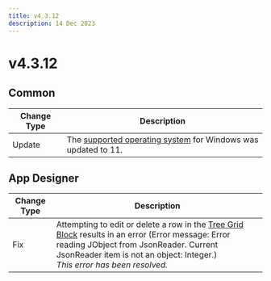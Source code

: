 ```yaml
---
title: v4.3.12
description: 14 Dec 2023
---
```


# v4.3.12

## Common

| Change Type | Description |
|-------------|-------------|
| Update | The [supported operating system](../../../docs/getting-started/browser-requirements.md#supported-operating-systems) for Windows was updated to 11. |

## App Designer

| Change Type | Description |
|-------------|-------------|
| Fix | Attempting to edit or delete a row in the [Tree Grid Block](../../../docs/blocks-toolbox/basic/tree-grid.md) results in an error (Error message: Error reading JObject from JsonReader. Current JsonReader item is not an object: Integer.)<br>*This error has been resolved.* |
